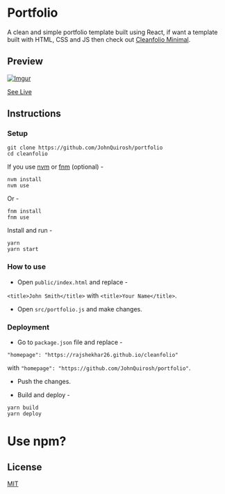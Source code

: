 # Portfolio

A clean and simple portfolio template built using React, if want a template built with HTML, CSS and JS then check out [Cleanfolio Minimal](https://github.com/JohnQuirosh/portfolio).

## Preview

[![Imgur](https://imgur.com/FwDMNEM.gif)](https://rajshekhar26.github.io/cleanfolio)

[See Live](https://rajshekhar26.github.io/cleanfolio)

## Instructions

### Setup

```shell
git clone https://github.com/JohnQuirosh/portfolio
cd cleanfolio
```

If you use [nvm](https://github.com/nvm-sh/nvm) or [fnm](https://github.com/Schniz/fnm) (optional) -

```shell
nvm install
nvm use
```

Or -

```shell
fnm install
fnm use
```

Install and run -

```shell
yarn
yarn start
```

### How to use

- Open `public/index.html` and replace -

`<title>John Smith</title>` with `<title>Your Name</title>`.

- Open `src/portfolio.js` and make changes.

### Deployment

- Go to `package.json` file and replace -

`"homepage": "https://rajshekhar26.github.io/cleanfolio"`

with `"homepage": "https://github.com/JohnQuirosh/portfolio"`.

- Push the changes.

- Build and deploy -

```shell
yarn build
yarn deploy
```

# Use npm?

## License

[MIT](https://choosealicense.com/licenses/mit/)
